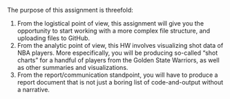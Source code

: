 
The purpose of this assignment is threefold: 
1) From the logistical point of view, this
assignment will give you the opportunity to start working with a more complex file structure,
and uploading files to GitHub.
2) From the analytic point of view, this HW involves
visualizing shot data of NBA players. More especifically, you will be producing so-called “shot
charts” for a handful of players from the Golden State Warriors, as well as other summaries
and visualizations.
3) From the report/communication standpoint, you will have to produce
a report document that is not just a boring list of code-and-output without a narrative.